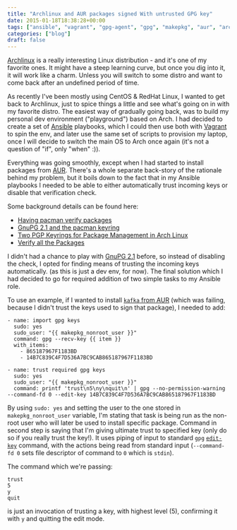```yaml
---
title: "Archlinux and AUR packages signed With untrusted GPG key"
date: 2015-01-18T18:38:28+00:00
tags: ["ansible", "vagrant", "gpg-agent", "gpg", "makepkg", "aur", "archlinux"]
categories: ["blog"]
draft: false
---
```



[Archlinux](https://www.archlinux.org/) is a really interesting Linux distribution - and it's one of my favorite ones. It might have a steep learning curve, but once you dig into it, it will work like a charm. Unless you will switch to some distro and want to come back after an undefined period of time.

As recently I've been mostly using CentOS & RedHat Linux, I wanted to get back to Archlinux, just to spice things a little and see what's going on in with my favorite distro. The easiest way of gradually going back, was to build my personal dev environment ("playground") based on Arch. I had decided to create a set of [Ansible](http://www.ansible.com/home) playbooks, which I could then use both with [Vagrant](https://www.vagrantup.com/) to spin the env, and later use the same set of scripts to provision my laptop, once I will decide to switch the main OS to Arch once again (it's not a question of "if", only "when" :)).

Everything was going smoothly, except when I had started to install packages from [AUR](https://wiki.archlinux.org/index.php/Arch_User_Repository). There's a whole separate back-story of the rationale behind my problem, but it boils down to the fact that in my Ansible playbooks I needed to be able to either automatically trust incoming keys or disable that verification check.

Some background details can be found here:

- [Having pacman verify packages](https://www.archlinux.org/news/having-pacman-verify-packages/)
- [GnuPG 2.1 and the pacman keyring](https://www.archlinux.org/news/gnupg-21-and-the-pacman-keyring/)
- [Two PGP Keyrings for Package Management in Arch Linux](http://allanmcrae.com/2015/01/two-pgp-keyrings-for-package-management-in-arch-linux/)
- [Verify all the Packages](https://pierre-schmitz.com/verify-all-the-packages/)

I didn't had a chance to play with [GnuPG 2.1](https://www.gnupg.org/faq/whats-new-in-2.1.html) before, so instead of disabling the check, I opted for finding means of trusting the incoming keys automatically. (as this is just a dev env, for now). The final solution which I had decided to go for required addition of two simple tasks to my Ansible role.

To use an example, if I wanted to install [``kafka`` from AUR](https://aur.archlinux.org/packages/kafka/) (which was failing, because I didn't trust the keys used to sign that package), I needed to add:

```
- name: import gpg keys
  sudo: yes
  sudo_user: "{{ makepkg_nonroot_user }}"
  command: gpg --recv-key {{ item }}
  with_items:
    - 865187967F1183BD
    - 14B7C839C4F7D536A7BC9CAB865187967F1183BD

- name: trust required gpg keys
  sudo: yes
  sudo_user: "{{ makepkg_nonroot_user }}"
  command: printf 'trust\n5\ny\nquit\n' | gpg --no-permission-warning --command-fd 0 --edit-key 14B7C839C4F7D536A7BC9CAB865187967F1183BD
```

By using ``sudo: yes`` and setting the user to the one stored in ``makepkg_nonroot_user`` variable, I'm stating that task is being run as the non-root user who will later be used to install specific package. Command in second step is saying that I'm giving ultimate trust to specified key (only do so if you really trust the key!). It uses piping of input to standard ``gpg`` [``edit-key``](https://www.gnupg.org/gph/en/manual/r899.html) command, with the actions being read from standard input (``--command-fd 0`` sets file descriptor of command to ``0`` which is ``stdin``).

The command which we're passing:

```
trust
5
y
quit
```

is just an invocation of trusting a key, with highest level (5), confirming it with ``y`` and quitting the edit mode.
